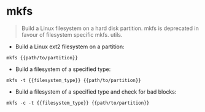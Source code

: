# mkfs

> Build a Linux filesystem on a hard disk partition.
> mkfs is deprecated in favour of filesystem specific mkfs.<type> utils.

- Build a Linux ext2 filesystem on a partition:

`mkfs {{path/to/partition}}`

- Build a filesystem of a specified type:

`mkfs -t {{filesystem_type}} {{path/to/partition}}`

- Build a filesystem of a specified type and check for bad blocks:

`mkfs -c -t {{filesystem_type}} {{path/to/partition}}`
